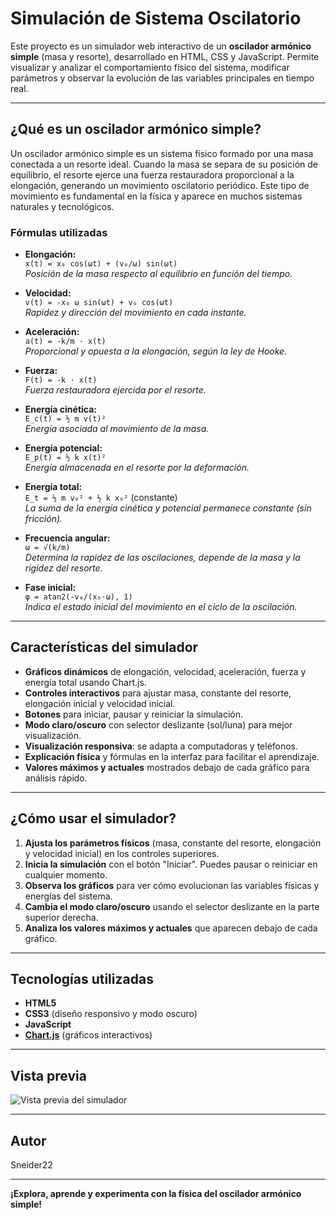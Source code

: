 # Simulación de Sistema Oscilatorio

Este proyecto es un simulador web interactivo de un **oscilador armónico simple** (masa y resorte), desarrollado en HTML, CSS y JavaScript. Permite visualizar y analizar el comportamiento físico del sistema, modificar parámetros y observar la evolución de las variables principales en tiempo real.

---

## ¿Qué es un oscilador armónico simple?

Un oscilador armónico simple es un sistema físico formado por una masa conectada a un resorte ideal. Cuando la masa se separa de su posición de equilibrio, el resorte ejerce una fuerza restauradora proporcional a la elongación, generando un movimiento oscilatorio periódico. Este tipo de movimiento es fundamental en la física y aparece en muchos sistemas naturales y tecnológicos.

### **Fórmulas utilizadas**

- **Elongación:**  
  `x(t) = x₀ cos(ωt) + (v₀/ω) sin(ωt)`  
  *Posición de la masa respecto al equilibrio en función del tiempo.*

- **Velocidad:**  
  `v(t) = -x₀ ω sin(ωt) + v₀ cos(ωt)`  
  *Rapidez y dirección del movimiento en cada instante.*

- **Aceleración:**  
  `a(t) = -k/m · x(t)`  
  *Proporcional y opuesta a la elongación, según la ley de Hooke.*

- **Fuerza:**  
  `F(t) = -k · x(t)`  
  *Fuerza restauradora ejercida por el resorte.*

- **Energía cinética:**  
  `E_c(t) = ½ m v(t)²`  
  *Energía asociada al movimiento de la masa.*

- **Energía potencial:**  
  `E_p(t) = ½ k x(t)²`  
  *Energía almacenada en el resorte por la deformación.*

- **Energía total:**  
  `E_t = ½ m v₀² + ½ k x₀²` (constante)  
  *La suma de la energía cinética y potencial permanece constante (sin fricción).*

- **Frecuencia angular:**  
  `ω = √(k/m)`  
  *Determina la rapidez de las oscilaciones, depende de la masa y la rigidez del resorte.*

- **Fase inicial:**  
  `φ = atan2(-v₀/(x₀·ω), 1)`  
  *Indica el estado inicial del movimiento en el ciclo de la oscilación.*

---

## Características del simulador

- **Gráficos dinámicos** de elongación, velocidad, aceleración, fuerza y energía total usando Chart.js.
- **Controles interactivos** para ajustar masa, constante del resorte, elongación inicial y velocidad inicial.
- **Botones** para iniciar, pausar y reiniciar la simulación.
- **Modo claro/oscuro** con selector deslizante (sol/luna) para mejor visualización.
- **Visualización responsiva**: se adapta a computadoras y teléfonos.
- **Explicación física** y fórmulas en la interfaz para facilitar el aprendizaje.
- **Valores máximos y actuales** mostrados debajo de cada gráfico para análisis rápido.

---

## ¿Cómo usar el simulador?

1. **Ajusta los parámetros físicos** (masa, constante del resorte, elongación y velocidad inicial) en los controles superiores.
2. **Inicia la simulación** con el botón "Iniciar". Puedes pausar o reiniciar en cualquier momento.
3. **Observa los gráficos** para ver cómo evolucionan las variables físicas y energías del sistema.
4. **Cambia el modo claro/oscuro** usando el selector deslizante en la parte superior derecha.
5. **Analiza los valores máximos y actuales** que aparecen debajo de cada gráfico.

---

## Tecnologías utilizadas

- **HTML5**
- **CSS3** (diseño responsivo y modo oscuro)
- **JavaScript**
- **[Chart.js](https://www.chartjs.org/)** (gráficos interactivos)

---

## Vista previa

![Vista previa del simulador](screenshot.png)

---

## Autor

Sneider22

---

**¡Explora, aprende y experimenta con la física del oscilador armónico simple!**